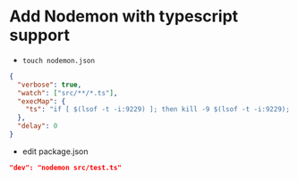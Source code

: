 # Add Nodemon with typescript support

- `touch nodemon.json`

```nodemon.json
{
  "verbose": true,
  "watch": ["src/**/*.ts"],
  "execMap": {
    "ts": "if [ $(lsof -t -i:9229) ]; then kill -9 $(lsof -t -i:9229); fi; node --inspect=0.0.0.0:9229 -r ts-node/register"
  },
  "delay": 0
}
```

- edit package.json

```package.json
"dev": "nodemon src/test.ts"
```